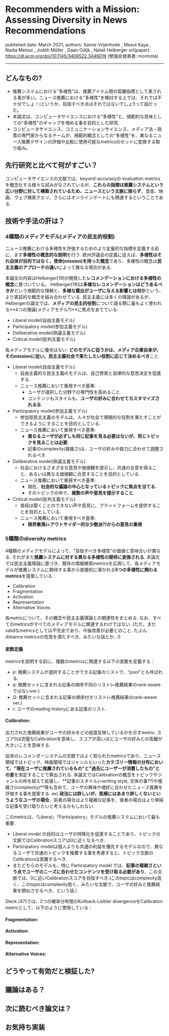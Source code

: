 # Recommenders with a Mission: Assessing Diversity in News Recommendations

published date: March 2021,
authors: Sanne Vrijenhoek , Mesut Kaya , Nadia Metoui , Judith Möller , Daan Odijk , Natali Helberger
url(paper): https://dl.acm.org/doi/10.1145/3406522.3446019
(勉強会発表者: morinota)

---

## どんなもの?

- 推薦システムにおける"多様性"は、推薦アイテム間の距離指標として表される事が多い。ニュース推薦における"多様性"を検討する上では、それでは不十分でしょ！(というか、目指すべき点はそれではないでしょ!)って話だった。
- 本論文は、コンピュータサイエンスにおける"多様性"と、規範的な意味としての"多様性"のギャップを埋める事を目的とした研究.
- コンピュータサイエンス、コミュニケーションサイエンス、メディア法・政策の専門家からなるチームが、規範的概念としての"多様性"を、異なるニュース推薦デザインの評価や比較に使用可能なmetricsのセットに変換する取り組み。

## 先行研究と比べて何がすごい？

コンピュータサイエンスの文献では、beyond-accuracyの evaluation metrics を概念化する様々な試みがなされているが、**これらの指標は推薦システムという広い分野に対して構築されているため、ニュースという文脈に限らず**、音楽、映画、ウェブ検索クエリ、さらにはオンラインデートにも関連するということである.

## 技術や手法の肝は？

### 4種類のメディアモデル(メディアの民主的役割)

ニュース推薦における多様性を評価するためのより定量的な指標を定義する前に、まず**多様性の概念的な説明**を行う.
欧州評議会の定義に従えば、**多様性はそれ自体が目的ではなく、使命(mission)を持った概念**であり、多様性の概念は**民主主義のアプローチの違い**によって異なる場合がある.

本論文の内容はHelberger[19]が開発した**レコメンデーションにおける多様性の概念**に基づいている。
Helberger[19]は**多様なレコメンデーションはどうあるべきか**という規範的な理解と、**多様な露出がユーザに与える影響とは何か**という、より実証的な概念を組み合わせている.
民主主義には多くの理論があるが、Helbergerの論文では、**メディアの民主的役割**について語る際に最もよく使われる**4つの理論(メディアモデル?)**に焦点をあてている:

- Liberal model(自由主義モデル)
- Participatory model(参加主義モデル)
- Deliberative model(熟議主義モデル)
- Critical model(批判主義モデル)

各メディアモデルに優劣はない.
**どのモデルに従うかは、メディア企業自身が、そのmissionに従い、民主主義社会で果たしたい役割に応じて決めるべき**こと.

- Liberal model(自由主義モデル):
  - 自由主義的な民主主義のモデルは、自己啓発と自律的な意思決定を促進する.
  - ニュース推薦において重視すべき基準:
    - ユーザが選択した分野での専門性を高めること.
    - コンテンツもスタイルも、**ユーザの好みに合わせてカスタマイズされる**事.
- Participatory model(参加主義モデル)
  - 参加型民主主義のモデルは、人々が社会で積極的な役割を果たすことができるようにすることを目的としている.
  - ニュース推薦において重視すべき基準:
    - **異なるユーザが必ずしも同じ記事を見る必要はないが、同じトピックを見ることは必要**.
    - 記事のcomplexity(複雑さ)は、ユーザの好みや能力に合わせて調整されるべき.
- Deliberative model(熟議主義モデル)
  - 社会におけるさまざまな意見や価値観を提示し、共通の合意を得ること、あるいは異なる価値観に合意することを目的としている.
  - ニュース推薦において重視すべき基準:
    - 現在、**社会的な議論の中心となっているトピックに焦点を当てる.**
    - そのトピックの中で、**複数の声や意見を提示すること**.
- Critical model(批判主義モデル)
  - 普段は聞くことのできない声や意見に、プラットフォームを提供することを目的としている.
  - ニュース推薦において重視すべき基準:
    - **限界集落(=アウトサイダー的な少数派?)からの意見の重視**

### 5種類のdiversity metrics

4種類のメディアモデルによって、"目指すべき多様性"の価値と意味合いが異なる.
それがまた**推薦システムに対する異なる多様性の期待に変換される**.
本論文では民主主義理論に基づき、既存の情報検索metricsを応用して、各メディアモデルが推薦システムに期待する事から直接的に導かれる**5つの多様性に関わるmetrics**を提案している：

- Calibration
- Fragmentation
- Activation
- Representation
- Alternative Voices

各metricについて、その概念や民主主義理論との関連性をまとめる. なお、すべてのmetricsがすべてのメディアモデルに関連するわけではない.
(ただ、まだvalidなmetricsとしては不完全であり、今後改善が必要とのこと. たぶんdistance metricsの性質を満たすべき、みたいな話とか...!)

#### 変数定義

metricsを説明する前に、複数のmetricsに関連する以下の変数を定義する：

- $p$: 推薦システムが選択することができる記事のリストで、"pool"とも呼ばれる.
- $q$: 推薦セットに含まれる記事の順序不同のリスト(=推薦結果のrank-awareではないver.)
- $Q$: 推薦セットに含まれる記事の順序付きリスト(=推薦結果のrank-aware ver.)
- $r$: ユーザのreading historyにある記事のリスト.

#### Calibration:

出力された推薦結果がユーザの好みをどの程度反映しているかを示すmetric.
スコア0は完璧なCalibrationを意味し、スコアが高いほどユーザの好みとの乖離が大きいことを意味する.

従来のレコメンダーシステムの文献ではよく知られたmetricsであり、ニュース領域ではトピック、映画領域ではジャンルといった**カテゴリー情報の分布において、"現在ユーザに推薦されているもの"と"過去にユーザーが消費したもの"との差**を測定することで算出される.
本論文ではCalibrationの概念をトピックやジャンルの枠を超えて拡張し、**記事のスタイル(=writing style, 文体の事??)や複雑さ(complexity)**等も含めて、ユーザの興味や嗜好に合わせたニュース推薦を評価する事を提案する.
ex) **政治には詳しいが、医療にはあまり詳しくないというようなユーザの場合**、前者の場合はより複雑な記事を、後者の場合はより単純な記事を受け取りたいと考えるかもしれない.

このmetricは、「Liberal」「Participatory」モデルの推薦システムにおいて最も重要.

- Liberal model の目的はユーザの特殊化を促進することであり、トピックの文脈ではCalibrationスコアは0に近くなるべき.
- Participatory modelは個人よりも共通の利益を優先するモデルなので、異なるユーザで共通のトピックを推薦する事を考慮すると、トピック文脈のCalibrationは乖離するべき.
- またどちらのモデルも、特に Participatory model では、**記事の複雑さという点でユーザのニーズに合わせたコンテンツを受け取る必要があり**、この文脈では、0に近いCalibrationスコアを目指すべき.(このtopicはcomplexity高く、このtopicはcomplexity低く、みたいな文脈で、ユーザの好みと推薦結果を類似させるべき、という話.)

Steck [47]では、2つの確率分布間のKullback-Leibler divergenceをCalibration metricとして、以下のように使用している：

#### Fragmentation:

#### Activation:

#### Representation:

#### Alternative Voices:

## どうやって有効だと検証した?

## 議論はある？

## 次に読むべき論文は？

## お気持ち実装
